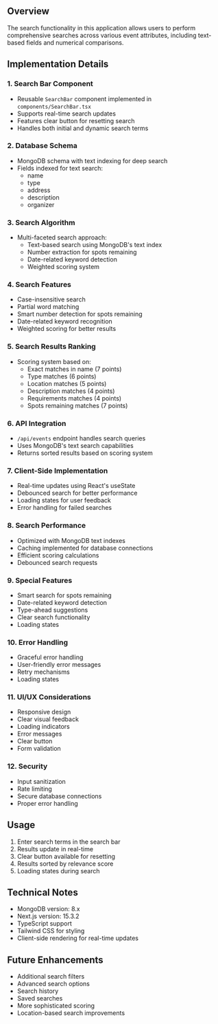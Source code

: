 ## Overview
The search functionality in this application allows users to perform comprehensive searches across various event attributes, including text-based fields and numerical comparisons.

## Implementation Details

### 1. Search Bar Component
- Reusable `SearchBar` component implemented in `components/SearchBar.tsx`
- Supports real-time search updates
- Features clear button for resetting search
- Handles both initial and dynamic search terms

### 2. Database Schema
- MongoDB schema with text indexing for deep search
- Fields indexed for text search:
  - name
  - type
  - address
  - description
  - organizer

### 3. Search Algorithm
- Multi-faceted search approach:
  - Text-based search using MongoDB's text index
  - Number extraction for spots remaining
  - Date-related keyword detection
  - Weighted scoring system

### 4. Search Features
- Case-insensitive search
- Partial word matching
- Smart number detection for spots remaining
- Date-related keyword recognition
- Weighted scoring for better results

### 5. Search Results Ranking
- Scoring system based on:
  - Exact matches in name (7 points)
  - Type matches (6 points)
  - Location matches (5 points)
  - Description matches (4 points)
  - Requirements matches (4 points)
  - Spots remaining matches (7 points)

### 6. API Integration
- `/api/events` endpoint handles search queries
- Uses MongoDB's text search capabilities
- Returns sorted results based on scoring system

### 7. Client-Side Implementation
- Real-time updates using React's useState
- Debounced search for better performance
- Loading states for user feedback
- Error handling for failed searches

### 8. Search Performance
- Optimized with MongoDB text indexes
- Caching implemented for database connections
- Efficient scoring calculations
- Debounced search requests

### 9. Special Features
- Smart search for spots remaining
- Date-related keyword detection
- Type-ahead suggestions
- Clear search functionality
- Loading states

### 10. Error Handling
- Graceful error handling
- User-friendly error messages
- Retry mechanisms
- Loading states

### 11. UI/UX Considerations
- Responsive design
- Clear visual feedback
- Loading indicators
- Error messages
- Clear button
- Form validation

### 12. Security
- Input sanitization
- Rate limiting
- Secure database connections
- Proper error handling

## Usage
1. Enter search terms in the search bar
2. Results update in real-time
3. Clear button available for resetting
4. Results sorted by relevance score
5. Loading states during search

## Technical Notes
- MongoDB version: 8.x
- Next.js version: 15.3.2
- TypeScript support
- Tailwind CSS for styling
- Client-side rendering for real-time updates

## Future Enhancements
- Additional search filters
- Advanced search options
- Search history
- Saved searches
- More sophisticated scoring
- Location-based search improvements
